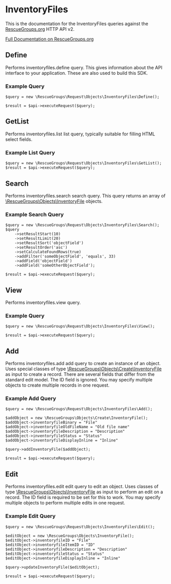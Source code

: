 # InventoryFiles

This is the documentation for the InventoryFiles queries against the [RescueGroups.org](https://www.rescuegroups.org/) HTTP API v2.

[Full Documentation on RescueGroups.org](https://userguide.rescuegroups.org/display/APIDG/Object+definitions#Objectdefinitions-inventoryfiles)

## Define






Performs inventoryfiles.define query. This gives information about the API interface to your application. These are also used to build this SDK.

### Example Query

    $query = new \RescueGroups\Request\Objects\InventoryFiles\Define();

    $result = $api->executeRequest($query);


## GetList


Performs inventoryfiles.list list query, typically suitable for filling HTML select fields.

### Example List Query

    $query = new \RescueGroups\Request\Objects\InventoryFiles\GetList();
    $result = $api->executeRequest($query);






## Search

Performs inventoryfiles.search search query. This query returns an array of [\RescueGroups\Objects\InventoryFile](../../src/Objects/InventoryFile.php) objects.

### Example Search Query

    $query = new \RescueGroups\Request\Objects\InventoryFiles\Search();
    $query
        ->setResultStart(10)
        ->setResultLimit(20)
        ->setResultSort('objectField')
        ->setResultOrder('asc')
        ->setCalculateFoundRows(true)
        ->addFilter('someObjectField', 'equals', 33)
        ->addField('objectField')
        ->addField('someOtherObjectField');

    $result = $api->executeRequest($query);







## View







Performs inventoryfiles.view query.

### Example Query

    $query = new \RescueGroups\Request\Objects\InventoryFiles\View();

    $result = $api->executeRequest($query);


## Add





Performs inventoryfiles.add add query to create an instance of an object. Uses special classes of type [\RescueGroups\Objects\Create\InventoryFile](../../src/Objects/InventoryFile.php) as input to create a record. There are several fields that differ from the standard edit model. The ID field is ignored. You may specify multiple objects to create multiple records in one request.

### Example Add Query

    $query = new \RescueGroups\Request\Objects\InventoryFiles\Add();

    $addObject = new \RescueGroups\Objects\Create\InventoryFile();
    $addObject->inventoryfileBinary = "File"
    $addObject->inventoryfileOldFileName = "Old file name"
    $addObject->inventoryfileDescription = "Description"
    $addObject->inventoryfileStatus = "Status"
    $addObject->inventoryfileDisplayInline = "Inline"

    $query->addInventoryFile($addObject);

    $result = $api->executeRequest($query);



## Edit



Performs inventoryfiles.edit edit query to edit an object. Uses classes of type [\RescueGroups\Objects\InventoryFile](../../src/Objects/InventoryFile.php) as input to perform an edit on a record. The ID field is required to be set for this to work. You may specify multiple objects to perform multiple edits in one request.

### Example Edit Query

    $query = new \RescueGroups\Request\Objects\InventoryFiles\Edit();

    $editObject = new \RescueGroups\Objects\InventoryFile();
    $editObject->inventoryfileID = "File"
    $editObject->inventoryfileItemID = "ID"
    $editObject->inventoryfileDescription = "Description"
    $editObject->inventoryfileStatus = "Status"
    $editObject->inventoryfileDisplayInline = "Inline"

    $query->updateInventoryFile($editObject);

    $result = $api->executeRequest($query);





